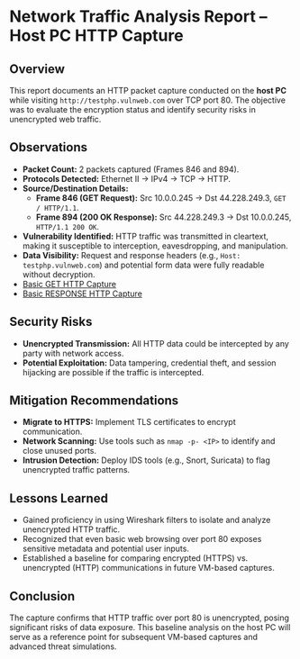 # Network Traffic Analysis Report – Host PC HTTP Capture

## Overview
This report documents an HTTP packet capture conducted on the **host PC** while visiting `http://testphp.vulnweb.com` over TCP port 80. The objective was to evaluate the encryption status and identify security risks in unencrypted web traffic.

## Observations
- **Packet Count:** 2 packets captured (Frames 846 and 894).
- **Protocols Detected:** Ethernet II → IPv4 → TCP → HTTP.
- **Source/Destination Details:**
  - **Frame 846 (GET Request):** Src 10.0.0.245 → Dst 44.228.249.3, `GET / HTTP/1.1`.
  - **Frame 894 (200 OK Response):** Src 44.228.249.3 → Dst 10.0.0.245, `HTTP/1.1 200 OK`.
- **Vulnerability Identified:** HTTP traffic was transmitted in cleartext, making it susceptible to interception, eavesdropping, and manipulation.
- **Data Visibility:** Request and response headers (e.g., `Host: testphp.vulnweb.com`) and potential form data were fully readable without decryption.
- [Basic GET HTTP Capture](../screenshots/http-get-screenshot.png)
- [Basic RESPONSE HTTP Capture](../screenshots/http-response-screenshot.png)  

## Security Risks
- **Unencrypted Transmission:** All HTTP data could be intercepted by any party with network access.
- **Potential Exploitation:** Data tampering, credential theft, and session hijacking are possible if the traffic is intercepted.

## Mitigation Recommendations
- **Migrate to HTTPS:** Implement TLS certificates to encrypt communication.
- **Network Scanning:** Use tools such as `nmap -p- <IP>` to identify and close unused ports.
- **Intrusion Detection:** Deploy IDS tools (e.g., Snort, Suricata) to flag unencrypted traffic patterns.

## Lessons Learned
- Gained proficiency in using Wireshark filters to isolate and analyze unencrypted HTTP traffic.
- Recognized that even basic web browsing over port 80 exposes sensitive metadata and potential user inputs.
- Established a baseline for comparing encrypted (HTTPS) vs. unencrypted (HTTP) communications in future VM-based captures.

## Conclusion
The capture confirms that HTTP traffic over port 80 is unencrypted, posing significant risks of data exposure. This baseline analysis on the host PC will serve as a reference point for subsequent VM-based captures and advanced threat simulations.


